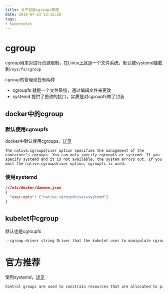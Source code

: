 ```yaml
---
title: 关于容器cgroups管理
date: 2019-07-23 12:12:28
tags:
- kubernetes
---
```


# cgroup

cgroup用来对进行资源限制，在Linux上就是一个文件系统，默认被systemd挂载到`/sys/fs/cgroup`

<!--more-->

cgroup的管理现在有两种

- cgroupfs 就是一个文件系统，通过编辑文件来更改
- systemd 提供了更改的接口，实质是对cgroupfs做了封装

## docker中的cgroup

### 默认使用cgroupfs

docker中默认使用cgroups，[详见](https://docs.docker.com/v17.12/engine/reference/commandline/dockerd/#docker-runtime-execution-options)

```
The native.cgroupdriver option specifies the management of the container’s cgroups. You can only specify cgroupfs or systemd. If you specify systemd and it is not available, the system errors out. If you omit the native.cgroupdriver option, cgroupfs is used.
```

### 使用systemd

```json
///etc/docker/daemon.json
{
  "exec-opts": ["native.cgroupdriver=systemd"]
}
```

## kubelet中cgroup

默认也是cgroupfs

```bash
--cgroup-driver string Driver that the kubelet uses to manipulate cgroups on the host.  Possible values: 'cgroupfs', 'systemd' (default "cgroupfs")
```

# 官方推荐

使用systemd，[详见](https://kubernetes.io/docs/setup/production-environment/container-runtimes/)

```bash
Control groups are used to constrain resources that are allocated to processes. A single cgroup manager will simplify the view of what resources are being allocated and will by default have a more consistent view of the available and in-use resources. When we have two managers we end up with two views of those resources. We have seen cases in the field where nodes that are configured to use cgroupfs for the kubelet and Docker, and systemd for the rest of the processes running on the node becomes unstable under resource pressure.
```

